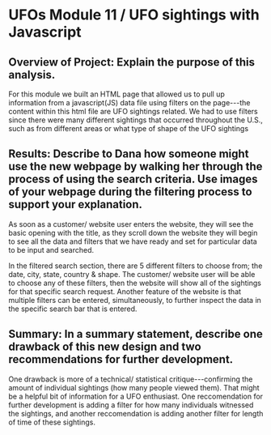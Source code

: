 # UFOs Module 11 / UFO sightings with Javascript

## Overview of Project: Explain the purpose of this analysis. 
For this module we built an HTML page that allowed us to pull up information from a javascript(JS) data file using filters on the page---the content within this html file are UFO sightings related. We had to use filters since there were many different sightings that occurred throughout the U.S., such as from different areas or what type of shape of the UFO sightings 

## Results: Describe to Dana how someone might use the new webpage by walking her through the process of using the search criteria. Use images of your webpage during the filtering process to support your explanation.
As soon as a customer/ website user enters the website, they will see the basic opening with the title, as they scroll down the website they will begin to see all the data and filters that we have ready and set for particular data to be input and searched. 

In the filtered search section, there are 5 different filters to choose from; the date, city, state, country & shape. The customer/ website user will be able to choose any of these filters, then the website will show all of the sightings for that specific search request. Another feature of the website is that multiple filters can be entered, simultaneously, to further inspect the data in the specific search bar that is entered.

## Summary: In a summary statement, describe one drawback of this new design and two recommendations for further development.
One drawback is more of a technical/ statistical critique---confirming the amount of individual sightings (how many people viewed them). That might be a helpful bit of information for a UFO enthusiast. One reccomendation for further development is adding a filter for how many individuals witnessed the sightings, and another reccomendation is adding another filter for length of time of these sightings. 

